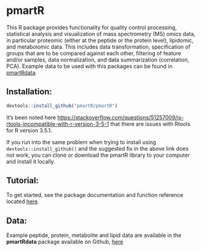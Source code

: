 # pmartR

This R package provides functionality for quality control processing, statistical analysis and visualization of mass spectrometry (MS) omics data, in particular proteomic (either at the peptide or the protein level), lipidomic, and metabolomic data. This includes data transformation, specification of groups that are to be compared against each other, filtering of feature and/or samples, data normalization, and data summarization (correlation, PCA). Example data to be used with this packages can be found in [pmartRdata](https://github.com/pmartR/pmartRdata).

## Installation:

``` r
devtools::install_github("pmartR/pmartR")
```

It’s been noted here https://stackoverflow.com/questions/51257009/is-rtools-incompatible-with-r-version-3-5-1 that there are issues with Rtools for R version 3.5.1.
 
If you run into the same problem when trying to install using `devtools::install_github()` and the suggested fix in the above link does not work, you can clone or download the pmartR library to your computer and install it locally.

## Tutorial:

To get started, see the package documentation and function reference located [here](https://pmartr.github.io/pmartR/index.html).

## Data:

Example peptide, protein, metabolite and lipid data are available in the __pmartRdata__ package available on Github, [here](https://github.com/pmartR/pmartRdata)
 

